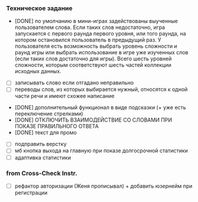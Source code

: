 ### Техническое задание

- [DONE] по умолчанию в мини-играх задействованы выученные пользователем слова. Если таких слов недостаточно, игра запускается с первого раунда первого уровня, или того раунда, на котором остановился пользователь в предыдущий раз. У пользователя есть возможность выбрать уровень сложности и раунд игры или выбрать использование в игре уже изученных слов (если таких слов достаточно для игры). Всего шесть уровней сложности, которым соответствуют шесть частей коллекции исходных данных.

- [ ] записывать слово если отгадано неправильно
- [ ] переводы слов, из которых выбирается нужный, относятся к одной части речи и имеют схожее написание

- [DONE] дополнительный функционал в виде подсказки (+ уже есть переключение стрелками)
- [DONE] ОТКЛЮЧИТЬ ВЗАИМОДЕЙСТВИЕ СО СЛОВАМИ ПРИ ПОКАЗЕ ПРАВИЛЬНОГО ОТВЕТА
- [DONE] текст для промо
- [ ] подправить верстку
- [ ] мб кнопка выхода на главную при показе долгосрочной статистики
- [ ] адаптивка статистики

### from Cross-Check Instr.

- [ ] рефактор авторизации (Женя прописывал) + добавить юзернейм при регистрации
